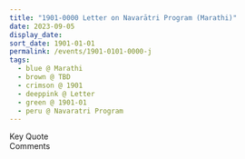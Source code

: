 ```yaml
---
title: "1901-0000 Letter on Navarātri Program (Marathi)"
date: 2023-09-05
display_date: 
sort_date: 1901-01-01
permalink: /events/1901-0101-0000-j
tags:
  - blue @ Marathi
  - brown @ TBD
  - crimson @ 1901
  - deeppink @ Letter
  - green @ 1901-01
  - peru @ Navaratri Program  
---
```


<wave-list>
  <list-title color="green" width="75">Key Quote</list-title>
  <list-item color="BlanchedAlmond"  width="200"></list-item>
  <list-item color="Lavender"></list-item>
  <list-item color="BlanchedAlmond"></list-item>
</wave-list>

<br>

<wave-list>
  <list-title color="green" width="75">Comments</list-title>
  <list-item color="BlanchedAlmond"  width="200"></list-item>
  <list-item color="Lavender"></list-item>
  <list-item color="BlanchedAlmond"></list-item>
</wave-list>